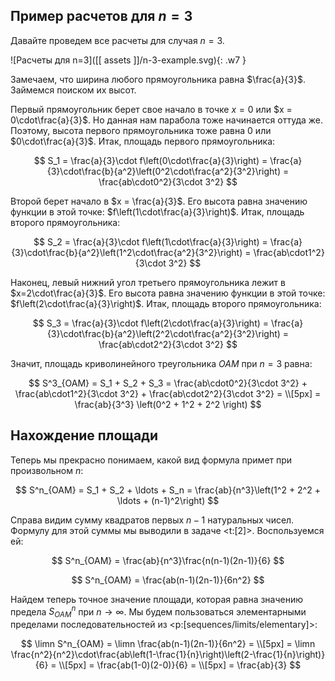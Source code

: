 ## Пример расчетов для $n=3$

Давайте проведем все расчеты для случая $n=3$.

![Расчеты для n=3]([[ assets ]]/n-3-example.svg){: .w7 }

Замечаем, что ширина любого прямоугольника равна $\frac{a}{3}$. Займемся поиском их высот.

Первый прямоугольник берет свое начало в точке $x=0$ или $x = 0\cdot\frac{a}{3}$. Но данная нам парабола тоже начинается оттуда же. Поэтому, высота первого прямоугольника тоже равна $0$ или $0\cdot\frac{a}{3}$. Итак, площадь первого прямоугольника:

$$ S_1 = \frac{a}{3}\cdot f\left(0\cdot\frac{a}{3}\right) = \frac{a}{3}\cdot\frac{b}{a^2}\left(0^2\cdot\frac{a^2}{3^2}\right) = \frac{ab\cdot0^2}{3\cdot 3^2} $$

Второй берет начало в $x = \frac{a}{3}$. Его высота равна значению функции в этой точке: $f\left(1\cdot\frac{a}{3}\right)$. Итак, площадь второго прямоугольника:

$$ S_2 = \frac{a}{3}\cdot f\left(1\cdot\frac{a}{3}\right) = \frac{a}{3}\cdot\frac{b}{a^2}\left(1^2\cdot\frac{a^2}{3^2}\right) = \frac{ab\cdot1^2}{3\cdot 3^2} $$

Наконец, левый нижний угол третьего прямоугольника лежит в $x=2\cdot\frac{a}{3}$. Его высота равна значению функции в этой точке: $f\left(2\cdot\frac{a}{3}\right)$. Итак, площадь второго прямоугольника:

$$ S_3 = \frac{a}{3}\cdot f\left(2\cdot\frac{a}{3}\right) = \frac{a}{3}\cdot\frac{b}{a^2}\left(2^2\cdot\frac{a^2}{3^2}\right) = \frac{ab\cdot2^2}{3\cdot 3^2} $$

Значит, площадь криволинейного треугольника $OAM$ при $n=3$ равна:

$$ S^3_{OAM} = S_1 + S_2 + S_3 = \frac{ab\cdot0^2}{3\cdot 3^2} + \frac{ab\cdot1^2}{3\cdot 3^2} + \frac{ab\cdot2^2}{3\cdot 3^2} = \\[5px] = \frac{ab}{3^3} \left(0^2 + 1^2 + 2^2 \right) $$

## Нахождение площади

Теперь мы прекрасно понимаем, какой вид формула примет при произвольном $n$:

$$ S^n_{OAM} =  S_1 + S_2 + \ldots + S_n = \frac{ab}{n^3}\left(1^2 + 2^2 + \ldots + (n-1)^2\right) $$

Справа видим сумму квадратов первых $n-1$ натуральных чисел. Формулу для этой суммы мы выводили в задаче <t:[2]>. Воспользуемся ей:

$$ S^n_{OAM} = \frac{ab}{n^3}\frac{n(n-1)(2n-1)}{6} $$

$$ S^n_{OAM} = \frac{ab(n-1)(2n-1)}{6n^2} $$

Найдем теперь точное значение площади, которая равна значению предела $S^n_{OAM}$ при $n\to\infty$. Мы будем пользоваться элементарными пределами последовательностей из <p:[sequences/limits/elementary]>:

$$ \limn S^n_{OAM} = \limn \frac{ab(n-1)(2n-1)}{6n^2} = \\[5px] = \limn \frac{n^2}{n^2}\cdot\frac{ab\left(1-\frac{1}{n}\right)\left(2-\frac{1}{n}\right)}{6} = \\[5px] = \frac{ab(1-0)(2-0)}{6} = \\[5px] = \frac{ab}{3} $$